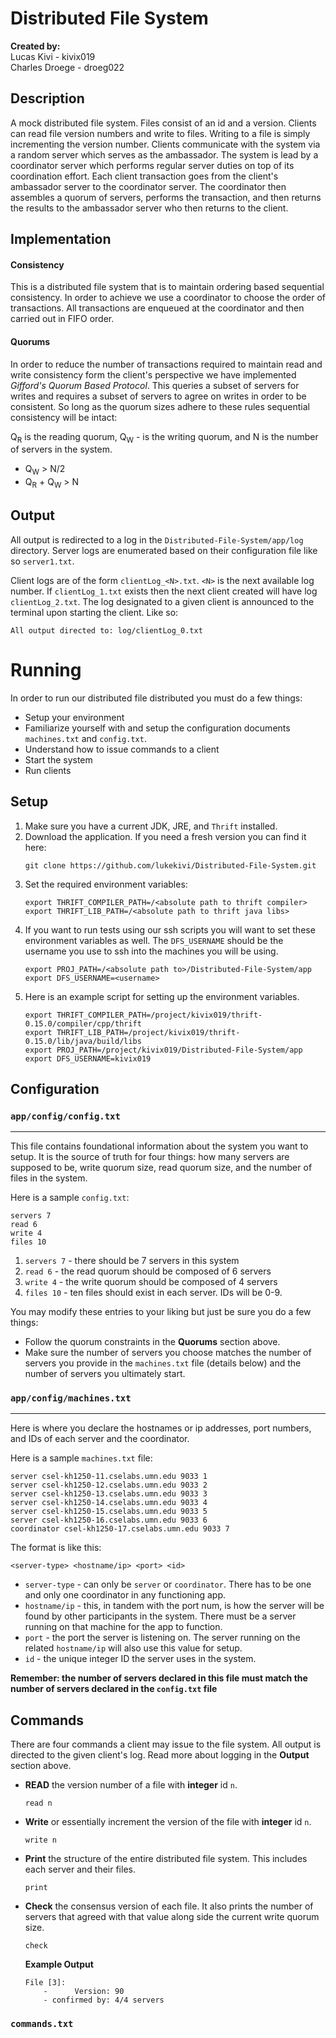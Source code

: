 # Distributed File System
**Created by:** \
Lucas Kivi - kivix019 \
Charles Droege - droeg022


## Description
A mock distributed file system. Files consist of an id and a version. Clients can read file version numbers and write to files. Writing to a file is simply incrementing the version number. Clients communicate with the system via a random server which serves as the ambassador. The system is lead by a coordinator server which performs regular server duties on top of its coordination effort. Each client transaction goes from the client's ambassador server to the coordinator server. The coordinator then assembles a quorum of servers, performs the transaction, and then returns the results to the ambassador server who then returns to the client.


## Implementation
#### Consistency
This is a distributed file system that is to maintain ordering based sequential consistency. In order to achieve we use a coordinator to choose the order of transactions. All transactions are enqueued at the coordinator and then carried out in FIFO order. 

#### Quorums
In order to reduce the number of transactions required to maintain read and write consistency form the client's perspective we have implemented *Gifford's Quorum Based Protocol*. This queries a subset of servers for writes and requires a subset of servers to agree on writes in order to be consistent. So long as the quorum sizes adhere to these rules sequential consistency will be intact:

Q<sub>R</sub> is the reading quorum, Q<sub>W</sub> - is the writing quorum, and N is the number of servers in the system.
* Q<sub>W</sub> > N/2
* Q<sub>R</sub> + Q<sub>W</sub> > N


## Output
All output is redirected to a log in the `Distributed-File-System/app/log` directory. Server logs are enumerated based on their configuration file like so `server1.txt`.

Client logs are of the form `clientLog_<N>.txt`. `<N>` is the next available log number. If `clientLog_1.txt` exists then the next client created will have log `clientLog_2.txt`. The log designated to a given client is announced to the terminal upon starting the client. Like so:
```
All output directed to: log/clientLog_0.txt
```

# Running
In order to run our distributed file distributed you must do a few things:
* Setup your environment
* Familiarize yourself with and setup the configuration documents `machines.txt` and `config.txt`.
* Understand how to issue commands to a client
* Start the system
* Run clients


## Setup
1. Make sure you have a current JDK, JRE, and `Thrift` installed.
2. Download the application. If you need a fresh version you can find it here:
	```
    git clone https://github.com/lukekivi/Distributed-File-System.git
    ```
3. Set the required environment variables:
	```
    export THRIFT_COMPILER_PATH=/<absolute path to thrift compiler>
	export THRIFT_LIB_PATH=/<absolute path to thrift java libs>
    ```
4. If you want to run tests using our ssh scripts you will want to set these environment variables as well. The `DFS_USERNAME` should be the username you use to ssh into the machines you will be using.
	```
 	export PROJ_PATH=/<absolute path to>/Distributed-File-System/app
	export DFS_USERNAME=<username>
    ```
5. Here is an example script for setting up the environment variables.
	```
    export THRIFT_COMPILER_PATH=/project/kivix019/thrift-0.15.0/compiler/cpp/thrift
	export THRIFT_LIB_PATH=/project/kivix019/thrift-0.15.0/lib/java/build/libs
	export PROJ_PATH=/project/kivix019/Distributed-File-System/app
	export DFS_USERNAME=kivix019
    ```


## Configuration
### `app/config/config.txt`
---
This file contains foundational information about the system you want to setup. It is the source of truth for four things: how many servers are supposed to be, write quorum size, read quorum size, and the number of files in the system.

Here is a sample `config.txt`:
```
servers 7
read 6
write 4
files 10
```
1. `servers 7` - there should be 7 servers in this system
2. `read 6` - the read quorum should be composed of 6 servers
3. `write 4` - the write quorum should be composed of 4 servers
4. `files 10` - ten files should exist in each server. IDs will be 0-9.

You may modify these entries to your liking but just be sure you do a few things:
* Follow the quorum constraints in the **Quorums** section above. 
* Make sure the number of servers you choose matches the number of servers you provide in the `machines.txt` file (details below) and the number of servers you ultimately start.

### `app/config/machines.txt`
---
Here is where you declare the hostnames or ip addresses, port numbers, and IDs of each server and the coordinator.

Here is a sample `machines.txt` file:
```
server csel-kh1250-11.cselabs.umn.edu 9033 1
server csel-kh1250-12.cselabs.umn.edu 9033 2
server csel-kh1250-13.cselabs.umn.edu 9033 3
server csel-kh1250-14.cselabs.umn.edu 9033 4
server csel-kh1250-15.cselabs.umn.edu 9033 5
server csel-kh1250-16.cselabs.umn.edu 9033 6
coordinator csel-kh1250-17.cselabs.umn.edu 9033 7
```
The format is like this:
```
<server-type> <hostname/ip> <port> <id>
```
* `server-type` - can only be `server` or `coordinator`. There has to be one and only one coordinator in any functioning app.
* `hostname/ip` - this, in tandem with the port num, is how the server will be found by other participants in the system. There must be a server running on that machine for the app to function.
* `port` - the port the server is listening on. The server running on the related `hostname/ip` will also use this value for setup.
* `id` - the unique integer ID the server uses in the system.

**Remember: the number of servers declared in this file must match the number of servers declared in the `config.txt` file**

## Commands
There are four commands a client may issue to the file system. All output is directed to the given client's log. Read more about logging in the **Output** section above.

* **READ**  the version number of a file with **integer** id `n`.
	```
	read n
	```

* **Write** or essentially increment the version of the file with **integer** id `n`.
	``` 
	write n
	```

* **Print** the structure of the entire distributed file system. This includes each server and their files.
	```
	print
	```

* **Check** the consensus version of each file. It also prints the number of servers that agreed with that value along side the current write quorum size.
	```
	check
	```

	**Example Output**
	```
	File [3]: 
		-      Version: 90
		- confirmed by: 4/4 servers
	```

### `commands.txt`

